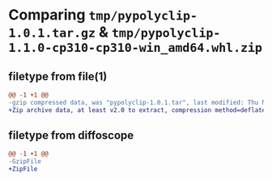 # Comparing `tmp/pypolyclip-1.0.1.tar.gz` & `tmp/pypolyclip-1.1.0-cp310-cp310-win_amd64.whl.zip`

## filetype from file(1)

```diff
@@ -1 +1 @@
-gzip compressed data, was "pypolyclip-1.0.1.tar", last modified: Thu Nov 16 20:51:24 2023, max compression
+Zip archive data, at least v2.0 to extract, compression method=deflate
```

## filetype from diffoscope

```diff
@@ -1 +1 @@
-GzipFile
+ZipFile
```

